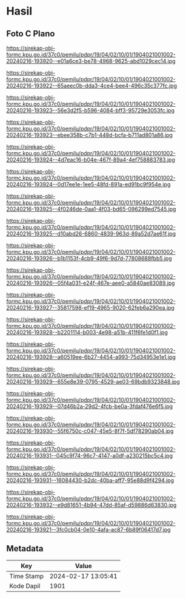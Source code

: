 # Hasil

## Foto C Plano

https://sirekap-obj-formc.kpu.go.id/37c0/pemilu/pdpr/19/04/02/10/01/1904021001002-20240216-193920--e01a6ce3-be78-4968-9625-abd1029cec14.jpg

https://sirekap-obj-formc.kpu.go.id/37c0/pemilu/pdpr/19/04/02/10/01/1904021001002-20240216-193922--65aeec0b-dda3-4ce4-bee4-496c35c377fc.jpg

https://sirekap-obj-formc.kpu.go.id/37c0/pemilu/pdpr/19/04/02/10/01/1904021001002-20240216-193923--56e3d2f5-b596-4084-bff3-95729e3053fc.jpg

https://sirekap-obj-formc.kpu.go.id/37c0/pemilu/pdpr/19/04/02/10/01/1904021001002-20240216-193923--ebee358b-c7b1-448d-bcfa-b711ad801a86.jpg

https://sirekap-obj-formc.kpu.go.id/37c0/pemilu/pdpr/19/04/02/10/01/1904021001002-20240216-193924--4d7eac16-b04e-467f-89a4-4ef758883783.jpg

https://sirekap-obj-formc.kpu.go.id/37c0/pemilu/pdpr/19/04/02/10/01/1904021001002-20240216-193924--0d17ee1e-1ee5-48fd-891a-ed91bc9f954e.jpg

https://sirekap-obj-formc.kpu.go.id/37c0/pemilu/pdpr/19/04/02/10/01/1904021001002-20240216-193925--4f0246de-0aa1-4f03-bd65-096299ed7545.jpg

https://sirekap-obj-formc.kpu.go.id/37c0/pemilu/pdpr/19/04/02/10/01/1904021001002-20240216-193925--d10abd26-6860-4839-963d-89a52d7ae61f.jpg

https://sirekap-obj-formc.kpu.go.id/37c0/pemilu/pdpr/19/04/02/10/01/1904021001002-20240216-193926--b1b1153f-4cb9-49f6-9d7d-77808688fbb5.jpg

https://sirekap-obj-formc.kpu.go.id/37c0/pemilu/pdpr/19/04/02/10/01/1904021001002-20240216-193926--05f4a031-e24f-467e-aee0-a5840ae83089.jpg

https://sirekap-obj-formc.kpu.go.id/37c0/pemilu/pdpr/19/04/02/10/01/1904021001002-20240216-193927--35817598-ef19-4965-9020-62feb6a290ea.jpg

https://sirekap-obj-formc.kpu.go.id/37c0/pemilu/pdpr/19/04/02/10/01/1904021001002-20240216-193928--b2201114-b003-4e98-a51b-411f6fe1d0f1.jpg

https://sirekap-obj-formc.kpu.go.id/37c0/pemilu/pdpr/19/04/02/10/01/1904021001002-20240216-193928--a60519ee-6b27-4454-a993-75d34953e1e1.jpg

https://sirekap-obj-formc.kpu.go.id/37c0/pemilu/pdpr/19/04/02/10/01/1904021001002-20240216-193929--655e8e39-0795-4529-ae03-69bdb9323848.jpg

https://sirekap-obj-formc.kpu.go.id/37c0/pemilu/pdpr/19/04/02/10/01/1904021001002-20240216-193929--07d46b2a-29d2-4fcb-be0a-3fdaf476e6f5.jpg

https://sirekap-obj-formc.kpu.go.id/37c0/pemilu/pdpr/19/04/02/10/01/1904021001002-20240216-193930--55f6750c-c047-45e5-8f7f-5df78290ab04.jpg

https://sirekap-obj-formc.kpu.go.id/37c0/pemilu/pdpr/19/04/02/10/01/1904021001002-20240216-193931--045c9f74-96c7-4147-a0df-a230215bc5c4.jpg

https://sirekap-obj-formc.kpu.go.id/37c0/pemilu/pdpr/19/04/02/10/01/1904021001002-20240216-193931--16084430-b2dc-40ba-aff7-95e88d9f4294.jpg

https://sirekap-obj-formc.kpu.go.id/37c0/pemilu/pdpr/19/04/02/10/01/1904021001002-20240216-193932--e9d81651-4b94-47dd-85af-d59886d63830.jpg

https://sirekap-obj-formc.kpu.go.id/37c0/pemilu/pdpr/19/04/02/10/01/1904021001002-20240216-193921--3fc0cb04-0e10-4afa-ac87-6b89f06417d7.jpg


## Metadata

| Key        | Value               |
| ---------- | ------------------- |
| Time Stamp | 2024-02-17 13:05:41 |
| Kode Dapil | 1901                |



